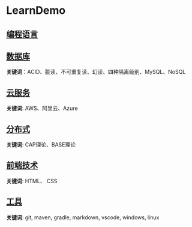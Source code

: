 # LearnDemo

## [编程语言](./language/language.md)

## [数据库](/database/database.md)

**关键词**：ACID、脏读、不可重复读、幻读、四种隔离级别、MySQL、NoSQL

## [云服务](/cloud/cloud.md)

**关键词**: AWS、阿里云、Azure

## [分布式](/distributed/分布式.md)

**关键词**: CAP理论、BASE理论

## [前端技术](/front/front.md)

**关键词**: HTML、 CSS

## [工具](/tools/tools.md)

**关键词**: git, maven, gradle, markdown, vscode, windows, linux
